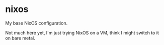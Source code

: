 # nixos
My base NixOS configuration.

Not much here yet, I'm just trying NixOS on a VM, think I might switch to it on bare metal.

